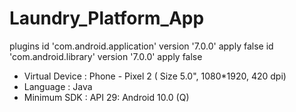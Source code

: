# Laundry_Platform_App
plugins
    id 'com.android.application' version '7.0.0' apply false
    id 'com.android.library' version '7.0.0' apply false

- Virtual Device : Phone - Pixel 2 ( Size 5.0", 1080*1920, 420 dpi)
- Language : Java
- Minimum SDK : API 29: Android 10.0 (Q)
